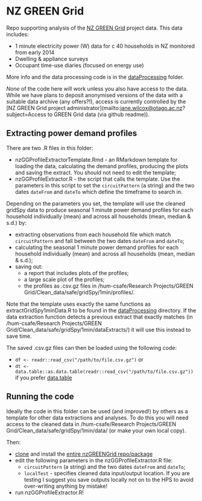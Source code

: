 # NZ GREEN Grid
Repo supporting analysis of the [NZ GREEN Grid](https://www.otago.ac.nz/centre-sustainability/research/energy/otago050285.html) project data. This data includes:

 * 1 minute electricity power (W) data for c 40 households in NZ monitored from early 2014
 * Dwelling & appliance surveys
 * Occupant time-use diaries (focused on energy use)

More info and the data processing code is in the [dataProcessing](dataProcessing) folder. 

_None_ of the code here will work unless you also have access to the data. While we have plans to deposit anonymised versions of the data with a suitable data archive (any offers?!), access is currently controlled by the [NZ GREEN Grid project administrator](mailto:jane.wilcox@otago.ac.nz?subject=Access to GREEN Grid data (via github readme)).

## Extracting power demand profiles

There are two .R files in this folder:

 * nzGGProfileExtractorTemplate.Rmd - an RMarkdown template for loading the data, calculating the demand profiles, producing the plots and saving the extract. You should not need to edit the template;
 * nzGGProfileExtractor.R - the script that calls the template. Use the parameters in this script to set the `circuitPattern` (a string) and the two dates `dateFrom` and `dateTo` which define the timeframe to search in.
 
Depending on the parameters you set, the template will use the cleaned gridSpy data to produce seasonal 1 minute power demand profiles for each household individually (mean) and across all households (mean, median & s.d.) by:

 * extracting observations from each household file which match `circuitPattern` and fall between the two dates `dateFrom` and `dateTo`;
 * calculating the seasonal 1 minute power demand profiles for each household individually (mean) and across all households (mean, median & s.d.);
 * saving out:
   + a report that includes plots of the profiles;
   + a large scale plot of the profiles;
   + the profiles as .csv.gz files in /hum-csafe/Research Projects/GREEN Grid/Clean_data/safe/gridSpy/1min/profiles/.
   
Note that the template uses exactly the same functions as extractGridSpy1minData.R to be found in the [dataProcessing](/ba1e12/nzGREENGrid/tree/master/dataProcessing/gridSpy) directory. If the data extraction function detects a previous extract that exactly matches (in /hum-csafe/Research Projects/GREEN Grid/Clean_data/safe/gridSpy/1min/dataExtracts/) it will use this instead to save time.

The saved .csv.gz files can then be loaded using the following code:

 * `df <- readr::read_csv("/path/to/file.csv.gz")` or 
 * `dt <- data.table::as.data.table(readr::read_csv("/path/to/file.csv.gz"))` if you prefer [data.table](https://github.com/Rdatatable/data.table/wiki)

## Running the code

Ideally the code in this folder can be used (and improved!) by others as a template for other data extractions and analyses. To do this you will need access to the cleaned data in /hum-csafe/Research Projects/GREEN Grid/Clean_data/safe/gridSpy/1min/data/ (or make your own local copy).

Then:

 * [clone](https://support.rstudio.com/hc/en-us/articles/200532077-Version-Control-with-Git-and-SVN) and install the [entire nzGREENGrid repo/package](https://git.soton.ac.uk/ba1e12/nzGREENGrid)
 * edit the following parameters in the nzGGProfileExtractor.R file:
   + `circuitPattern` (a string) and the two dates `dateFrom` and `dateTo`;
   + `localTest` - specifies cleaned data input/output location. If you are testing I suggest you save outputs locally not on to the HPS to avoid over-writing anything by mistake!
 * run nzGGProfileExtractor.R!
